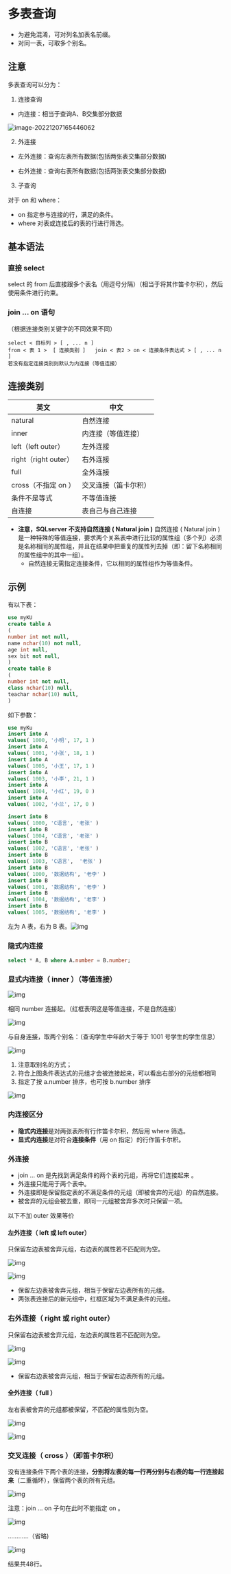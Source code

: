# 多表查询

- 为避免混淆，可对列名加表名前缀。
- 对同一表，可取多个别名。

## 注意

多表查询可以分为：

1. 连接查询

  - 内连接：相当于查询A、B交集部分数据

  ![image-20221207165446062](images/多表查询/image-20221207165446062.png) 

2. 外连接

  - 左外连接：查询左表所有数据(包括两张表交集部分数据)

  - 右外连接：查询右表所有数据(包括两张表交集部分数据)

3. 子查询

对于 on 和 where：

- on 指定参与连接的行，满足的条件。
- where 对表或连接后的表的行进行筛选。

## 基本语法

### 直接 select

select 的 from 后直接跟多个表名（用逗号分隔）（相当于将其作笛卡尔积），然后使用条件进行约束。

### join ... on 语句

（根据连接类别关键字的不同效果不同）

```
select < 目标列 > [ , ... n ]
from < 表 1 >  [ 连接类别 ]   join < 表2 > on < 连接条件表达式 > [ , ... n ]
若没有指定连接类别则默认为内连接（等值连接）
```

## 连接类别

| 英文 | 中文 |
| ---- | ---- |
| natural			|		自然连接 |
| inner				|	内连接（等值连接）|
| left（left outer）		|	左外连接 |
| right（right outer）	|	右外连接 |
| full					|	全外连接 |
| cross（不指定 on ）	|	交叉连接（笛卡尔积） |
| 条件不是等式			|	不等值连接 |
| 自连接	|	表自己与自己连接 |

- **注意，SQLserver 不支持自然连接 ( Natural join )**
	自然连接 ( Natural join ) 是一种特殊的等值连接，要求两个关系表中进行比较的属性组（多个列）必须是名称相同的属性组，并且在结果中把重复的属性列去掉（即：留下名称相同的属性组中的其中一组）。
	- 自然连接无需指定连接条件，它以相同的属性组作为等值条件。

## 示例

有以下表：

```sql
use myKU
create table A
(
number int not null,
name nchar(10) not null,
age int null, 
sex bit not null,
)
create table B
(
number int not null,
class nchar(10) null,
teachar nchar(10) null,
)
```

如下参数：

```sql
use myKu
insert into A
values( 1000, '小明', 17, 1 )
insert into A
values( 1001, '小张', 18, 1 )
insert into A
values( 1005, '小王', 17, 1 )
insert into A
values( 1003, '小李', 21, 1 )
insert into A
values( 1004, '小红', 19, 0 )
insert into A
values( 1002, '小兰', 17, 0 )

insert into B
values( 1000, 'C语言', '老张' )
insert into B
values( 1004, 'C语言', '老张' )
insert into B
values( 1002, 'C语言', '老张' )
insert into B
values( 1003, 'C语言',  '老张' )
insert into B
values( 1000, '数据结构', '老李' )
insert into B
values( 1001, '数据结构', '老李' )
insert into B
values( 1004, '数据结构', '老李' )
insert into B
values( 1005, '数据结构', '老李' )
```

左为 A 表，右为 B 表。![img](images/多表查询/clipboard.png)

### 隐式内连接

```sql
select * A, B where A.number = B.number;
```

### 显式内连接（ inner ）（等值连接）

![img](images/多表查询/clipboard-16410170361401.png)

相同 number 连接起。（红框表明这是等值连接，不是自然连接）

![img](images/多表查询/clipboard-16410170786792.png)

与自身连接，取两个别名：（查询学生中年龄大于等于 1001 号学生的学生信息）

![img](images/多表查询/clipboard-16410170977943.png)

1. 注意取别名的方式；
2. 符合上图条件表达式的元组才会被连接起来，可以看出右部分的元组都相同
3. 指定了按 a.number 排序，也可按 b.number 排序

![img](images/多表查询/clipboard-16410171242844.png)

### 内连接区分

- **隐式内连接**是对两张表所有行作笛卡尔积，然后用 where 筛选。
- **显式内连接**是对符合**连接条件**（用 on 指定）的行作笛卡尔积。

### 外连接

- join ... on 是先找到满足条件的两个表的元组，再将它们连接起来 。
- 外连接只能用于两个表中。
- 外连接即是保留指定表的不满足条件的元组（即被舍弃的元组）的自然连接。
- 被舍弃的元组会被去重，即同一元组被舍弃多次时只保留一项。

以下不加 outer 效果等价

#### 左外连接（ left 或 left outer）

只保留左边表被舍弃元组，右边表的属性若不匹配则为空。

![img](images/多表查询/clipboard-16410172060855.png)

![img](images/多表查询/clipboard-16410172110876.png)

- 保留左边表被舍弃元组，相当于保留左边表所有的元组。
- 两张表连接后的新元组中，红框区域为不满足条件的元组。

### 右外连接（ right 或 right outer）

只保留右边表被舍弃元组，左边表的属性若不匹配则为空。

![img](images/多表查询/clipboard-16410172465697.png)

![img](images/多表查询/clipboard-16410172509848.png)

- 保留右边表被舍弃元组，相当于保留右边表所有的元组。

#### 全外连接（ full ）

左右表被舍弃的元组都被保留，不匹配的属性则为空。

![img](images/多表查询/clipboard-16410172834849.png)

![img](images/多表查询/clipboard-164101728773010.png)

### 交叉连接（ cross ）（即笛卡尔积）

没有连接条件下两个表的连接，**分别将左表的每一行再分别与右表的每一行连接起来**（二重循环），保留两个表的所有元组。

![img](images/多表查询/clipboard-164101730947811.png)

注意：join ... on 子句在此时不能指定 on 。

![img](images/多表查询/clipboard-164101732693312.png)

…………（省略)

![img](images/多表查询/clipboard-164101734734013.png)

结果共48行。

